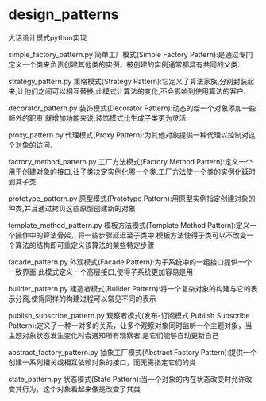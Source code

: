 # design_patterns
大话设计模式python实现

simple_factory_pattern.py
简单工厂模式(Simple Factory Pattern):是通过专门定义一个类来负责创建其他类的实例，被创建的实例通常都具有共同的父类.

strategy_pattern.py
策略模式(Strategy Pattern):它定义了算法家族,分别封装起来,让他们之间可以相互替换,此模式让算法的变化,不会影响到使用算法的客户.

decorator_pattern.py
装饰模式(Decorator Pattern):动态的给一个对象添加一些额外的职责,就增加功能来说,装饰模式比生成子类更为灵活.

proxy_pattern.py
代理模式(Proxy Pattern):为其他对象提供一种代理以控制对这个对象的访问.

factory_method_pattern.py
工厂方法模式(Factory Method Pattern):定义一个用于创建对象的接口,让子类决定实例化哪一个类,工厂方法使一个类的实例化延时到其子类.

prototype_pattern.py
原型模式(Prototype Pattern):用原型实例指定创建对象的种类,并且通过拷贝这些原型创建新的对象

template_method_pattern.py
模板方法模式(Template Method Pattern):定义一个操作中的算法骨架，将一些步骤延迟至子类中.模板方法使得子类可以不改变一个算法的结构即可重定义该算法的某些特定步骤

facade_pattern.py
外观模式(Facade Pattern):为子系统中的一组接口提供一个一致界面,此模式定义一个高层接口,使得子系统更加容易是用

builder_pattern.py
建造者模式(Builder Pattern):将一个复杂对象的构建与它的表示分离,使得同样的构建过程可以常见不同的表示

publish_subscribe_pattern.py
观察者模式(发布-订阅模式 Publish Subscribe Pattern):定义了一种一对多的关系，让多个观察对象同时监听一个主题对象，当主题对象状态发生变化时会通知所有观察者,是它们能够自动更新自己

abstract_factory_pattern.py
抽象工厂模式(Abstract Factory Pattern):提供一个创建一系列相关或相互依赖对象的接口，而无需指定它们的类

state_pattern.py
状态模式(State Pattern):当一个对象的内在状态改变时允许改变其行为，这个对象看起来像是改变了其类
